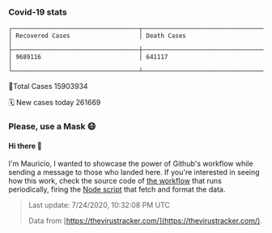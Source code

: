 
### Covid-19 stats

```
┌───────────────────────────────────┬───────────────────────────────────┐
│ Recovered Cases                   │ Death Cases                       │
├───────────────────────────────────┼───────────────────────────────────┤
│ 9689116                           │ 641117                            │
└───────────────────────────────────┴───────────────────────────────────┘
```

🦠Total Cases 15903934

🗓 New cases today 261669

### Please, use a Mask 😷

#### Hi there 👋
I'm Mauricio, I wanted to showcase the power of Github's workflow while sending a message to those who landed here.
If you're interested in seeing how this work, check the source code of [the workflow](https://github.com/mdottavio/mdottavio/blob/master/.github/workflows/updateReadme.yml) that runs periodically, firing
the [Node script](https://github.com/mdottavio/mdottavio/tree/covidstats) that fetch and format the data.

> Last update: 7/24/2020, 10:32:08 PM UTC
>
> Data from [https://thevirustracker.com/](https://thevirustracker.com/).
